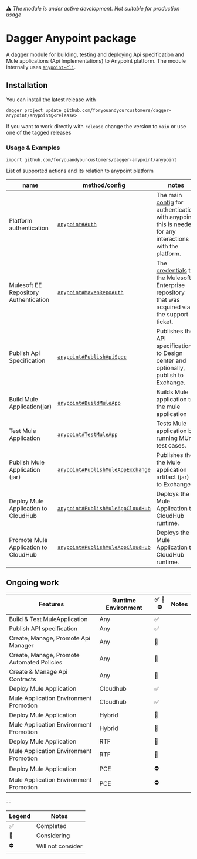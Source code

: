 ⚠️ _The module is under active development. Not suitable for production usage_ 
# Dagger Anypoint package

A [dagger](https://dagger.io/) module for building, testing and deploying Api specification and Mule applications (Api Implementations) to Anypoint platform. The module internally uses [`anypoint-cli`](https://docs.mulesoft.com/anypoint-cli/3.x). 


## Installation
You can install the latest release with

```shell
dagger project update github.com/foryouandyourcustomers/dagger-anypoint/anypoint@<release>
```
If you want to work directly with `release` change the version to `main` or use one of the tagged releases 

### Usage & Examples

```shell
import github.com/foryouandyourcustomers/dagger-anypoint/anypoint
```

List of supported actions and its relation to anypoint platform

| name                                  | method/config                                                                                                                      | notes                                                                                                                                                                                                                     |
|---------------------------------------|------------------------------------------------------------------------------------------------------------------------------------|---------------------------------------------------------------------------------------------------------------------------------------------------------------------------------------------------------------------------|
| Platform authentication               | [`anypoint#Auth`](https://github.com/foryouandyourcustomers/dagger-anypoint/blob/main/anypoint/cli.cue#L10)                        | The main [config](https://github.com/foryouandyourcustomers/dagger-anypoint/blob/main/anypoint/cli.cue#L10) for authentication with anypoint, this is needed for any interactions with the platform.                      |
| Mulesoft EE Repository Authentication | [`anypoint#MavenRepoAuth`](https://github.com/foryouandyourcustomers/dagger-anypoint/blob/main/anypoint/apiImpl.cue#L13)           | The [credentials](https://docs.mulesoft.com/mule-runtime/latest/maven-reference#configure-maven-to-access-mulesoft-enterprise-repository) to the Mulesoft Enterprise repository that was acquired via the support ticket. |
| Publish Api Specification             | [`anypoint#PublishApiSpec`](https://github.com/foryouandyourcustomers/dagger-anypoint/blob/main/anypoint/apispec.cue#L8)           | Publishes the API specification to Design center and optionally, publish to Exchange.                                                                                                                                     |
| Build Mule Application(jar)           | [`anypoint#BuildMuleApp`](https://github.com/foryouandyourcustomers/dagger-anypoint/blob/main/anypoint/apiImpl.cue#L52)            | Builds Mule application to the mule application                                                                                                                                                                           |
| Test Mule Application                 | [`anypoint#TestMuleApp`](https://github.com/foryouandyourcustomers/dagger-anypoint/blob/main/anypoint/apiImpl.cue#L117)            | Tests Mule application by running MUnit test cases.                                                                                                                                                                       |
| Publish Mule Application (jar)        | [`anypoint#PublishMuleAppExchange`](https://github.com/foryouandyourcustomers/dagger-anypoint/blob/main/anypoint/apiImpl.cue#L20)  | Publishes the the Mule application artifact (jar) to Exchange                                                                                                                                                             |
| Deploy Mule Application to CloudHub   | [`anypoint#PublishMuleAppCloudHub`](https://github.com/foryouandyourcustomers/dagger-anypoint/blob/main/anypoint/cloudhub.cue#L11) | Deploys the Mule Application to CloudHub runtime.                                                                                                                                                                         |
| Promote Mule Application to CloudHub  | [`anypoint#PublishMuleAppCloudHub`](https://github.com/foryouandyourcustomers/dagger-anypoint/blob/main/anypoint/cloudhub.cue#L11) | Deploys the Mule Application to CloudHub runtime.                                                                                                                                                                         |

## Ongoing work

| Features                                   | Runtime Environment | ✅ 🔄 ⛔ | Notes |
|--------------------------------------------|---------------------|--------|-------|
| Build & Test MuleApplication               | Any                 | ✅      |       |
| Publish API specification                  | Any                 | ✅      |       |
| Create, Manage, Promote Api Manager        | Any                 | 🔄     |       |
| Create, Manage, Promote Automated Policies | Any                 | 🔄     |       |
| Create & Manage Api Contracts              | Any                 | 🔄     |       |
| Deploy Mule Application                    | Cloudhub            | ✅      |       |
| Mule Application Environment Promotion     | Cloudhub            | ✅      |       |
| Deploy Mule Application                    | Hybrid              | 🔄     |       |
| Mule Application Environment Promotion     | Hybrid              | 🔄     |       |
| Deploy Mule Application                    | RTF                 | 🔄     |       |
| Mule Application Environment Promotion     | RTF                 | 🔄     |       |
| Deploy Mule Application                    | PCE                 | ⛔      |       |
| Mule Application Environment Promotion     | PCE                 | ⛔      |       |

--

| Legend | Notes             |
|--------|-------------------|
| ✅      | Completed         |
| 🔄     | Considering       |
| ⛔      | Will not consider |
